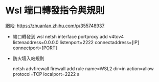 # Wsl 端口轉發指令與規則

網站: https://zhuanlan.zhihu.com/p/355748937

- 端口轉發到 wsl
  netsh interface portproxy add v4tov4 listenaddress=0.0.0.0 listenport=2222 connectaddress=[IP] connectport=[PORT]

- 防火墻入站規則

  netsh advfirewall firewall add rule name=WSL2 dir=in action=allow protocol=TCP localport=2222
a

